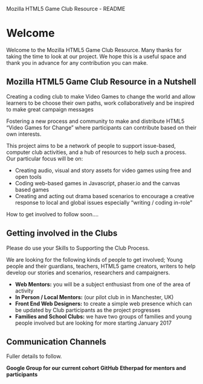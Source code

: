 Mozilla HTML5 Game Club Resource - README

# Welcome

Welcome to the Mozilla HTML5 Game Club Resource. Many thanks for taking the time to look at our project. We hope this is a useful space and thank you in advance for any contribution you can make. 

##  Mozilla HTML5 Game Club Resource in a Nutshell

Creating a coding club to make Video Games to change the world and allow learners to be choose their own paths,  work collaboratively and be inspired to make great campaign messages

Fostering a new process and community to make and distribute  HTML5 “Video Games for Change”  where participants can contribute based on their own interests. 

This project aims to be a network of people to support issue-based, computer club activities, and a hub of resources to help such a process. Our particular focus will be on:

* Creating audio, visual and story assets for video games using free and open tools
* Coding web-based games in Javascript, phaser.io and the canvas based games
* Creating and acting out drama based scenarios to encourage a creative response to local and global issues especially “writing / coding in-role”

How to get involved to follow soon....

##  Getting involved in the Clubs

Please do use your Skills to Supporting the Club Process.

We are looking for the following kinds of people to get involved; Young people and their guardians, teachers, HTML5 game creators, writers to help develop our stories and scenarios, researchers and campaigners.

* **Web Mentors:** you will be a subject enthusiast from one of the area of  activity
* **In Person / Local Mentors:** (our pilot club in in Manchester, UK)
* **Front End Web Designers:** to create a simple web presence which can be updated by Club participants as the project progresses
* **Families and School Clubs:** we have two groups of families and young people involved but are looking for more starting January 2017 


## Communication Channels

Fuller details to follow. 

**Google Group for our current cohort**
**GitHub** 
**Etherpad for mentors and participants**
